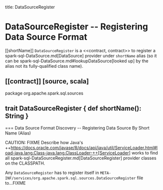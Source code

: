 title: DataSourceRegister

# DataSourceRegister -- Registering Data Source Format

[[shortName]]
`DataSourceRegister` is a <<contract, contract>> to register a spark-sql-DataSource.md[DataSource] provider under `shortName` alias (so it can be spark-sql-DataSource.md#lookupDataSource[looked up] by the alias not its fully-qualified class name).

[[contract]]
[source, scala]
----
package org.apache.spark.sql.sources

trait DataSourceRegister {
  def shortName(): String
}
----

=== Data Source Format Discovery -- Registering Data Source By Short Name (Alias)

CAUTION: FIXME Describe how Java's ++https://docs.oracle.com/javase/8/docs/api/java/util/ServiceLoader.html#load-java.lang.Class-java.lang.ClassLoader-++[ServiceLoader] works to find all spark-sql-DataSourceRegister.md[DataSourceRegister] provider classes on the CLASSPATH.

Any `DataSourceRegister` has to register itself in `META-INF/services/org.apache.spark.sql.sources.DataSourceRegister` file to...FIXME
